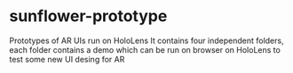 # sunflower-prototype
Prototypes of AR UIs run on HoloLens
It contains four independent folders, each folder contains a demo which can be run on browser on HoloLens to test some new UI desing for AR
